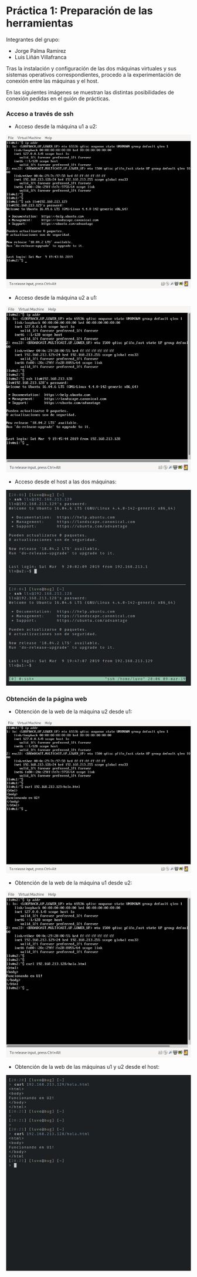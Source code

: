 # Práctica 1: Preparación de las herramientas

Integrantes del grupo:

- Jorge Palma Ramirez
- Luis Liñán Villafranca

Tras la instalación y configuración de las dos máquinas virtuales y sus
sistemas operativos correspondientes, procedo a la experimentación de conexión
entre las máquinas y el host.

En las siguientes imágenes se muestran las distintas posibilidades de conexión
pedidas en el guión de prácticas.

### Acceso a través de ssh

* Acceso desde la máquina u1 a u2:

![](./img/p1_u1_ssh_u2.png)

* Acceso desde la máquina u2 a u1:

![](./img/p1_u2_ssh_u1.png)

* Acceso desde el host a las dos máquinas:

![](./img/p1_host_ssh_u1_u2.png)

### Obtención de la página web

* Obtención de la web de la máquina u2 desde u1:

![](./img/p1_u1_curl_u2.png)

* Obtención de la web de la máquina u1 desde u2:

![](./img/p1_u2_curl_u1.png)

* Obtención de la web de las máquinas u1 y u2 desde el host:

![](./img/p1_host_curl_u1_u2.png)


